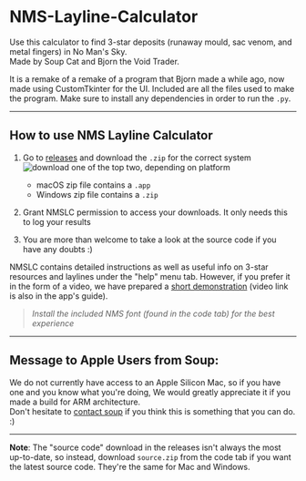 # NMS-Layline-Calculator

Use this calculator to find 3-star deposits (runaway mould, sac venom, and metal fingers) in No Man's Sky.  
Made by Soup Cat and Bjorn the Void Trader.

It is a remake of a remake of a program that Bjorn made a while ago, now made using CustomTkinter for the UI. Included are all the files used to make the program. Make sure to install any dependencies in order to run the `.py`.

---

## How to use NMS Layline Calculator

1. Go to [releases](https://github.com/SoupCat-Py/NMS-Layline-Calculator/releases) and download the `.zip` for the correct system <br />
![download one of the top two, depending on platform](https://github.com/user-attachments/assets/dc6db309-5496-4514-a241-d9c272dafd04)

   - macOS zip file contains a `.app`
   - Windows zip file contains a `.zip`

2. Grant NMSLC permission to access your downloads. It only needs this to log your results
   
4. You are more than welcome to take a look at the source code if you have any doubts :)

NMSLC contains detailed instructions as well as useful info on 3-star resources and laylines under the "help" menu tab. However, if you prefer it in the form of a video, we have prepared a [short demonstration](https://www.youtube.com/watch?v=Ec8QN39GNB8) (video link is also in the app's guide).
>*Install the included NMS font (found in the code tab) for the best experience*

---

## Message to Apple Users from Soup:

We do not currently have access to an Apple Silicon Mac, so if you have one and you know what you're doing, We would greatly appreciate it if you made a build for ARM architecture. <br />
Don't hesitate to [contact soup](https://mail.google.com/mail/?view=cm&fs=1&to=soupcat.py@gmail.com) if you think this is something that you can do. :)

---

**Note**: The "source code" download in the releases isn't always the most up-to-date, so instead, download `source.zip` from the code tab if you want the latest source code. They're the same for Mac and Windows.
